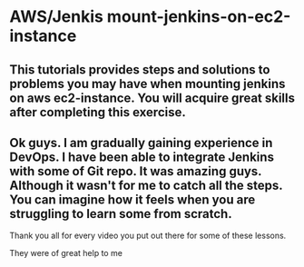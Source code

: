 # AWS/Jenkis mount-jenkins-on-ec2-instance

This tutorials provides steps and solutions to problems you may have when mounting jenkins on aws ec2-instance. 
You will acquire great skills after completing this exercise. 
----
Ok guys. I am gradually gaining experience in DevOps. I have been able to integrate Jenkins with some 
of Git repo. It was amazing guys. Although it wasn't for me to catch all the steps. You can imagine 
how it feels when you are struggling to learn some from scratch. 
-----
Thank you all for every video you put out there for some of these lessons.

They were of great help to me 
